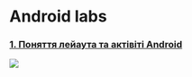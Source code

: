 # Android labs

### [1. Поняття лейаута та актівіті Android](1st/)
![](https://j.gifs.com/vlMoL5.gif)
